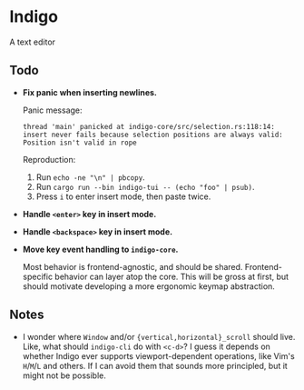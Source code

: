# Indigo

A text editor

## Todo

- **Fix panic when inserting newlines.**

  Panic message:

  ```
  thread 'main' panicked at indigo-core/src/selection.rs:118:14:
  insert never fails because selection positions are always valid: Position isn't valid in rope
  ```

  Reproduction:

  1. Run `echo -ne "\n" | pbcopy`.
  2. Run `cargo run --bin indigo-tui -- (echo "foo" | psub)`.
  3. Press `i` to enter insert mode, then paste twice.

- **Handle `<enter>` key in insert mode.**

- **Handle `<backspace>` key in insert mode.**

- **Move key event handling to `indigo-core`.**

  Most behavior is frontend-agnostic, and should be shared. Frontend-specific
  behavior can layer atop the core. This will be gross at first, but should
  motivate developing a more ergonomic keymap abstraction.

## Notes

- I wonder where `Window` and/or `{vertical,horizontal}_scroll` should live.
  Like, what should `indigo-cli` do with `<c-d>`? I guess it depends on whether
  Indigo ever supports viewport-dependent operations, like Vim's `H`/`M`/`L` and
  others. If I can avoid them that sounds more principled, but it might not be
  possible.
